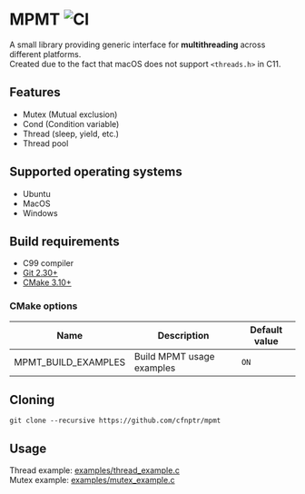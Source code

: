 # MPMT  ![CI](https://github.com/cfnptr/mpmt/actions/workflows/cmake.yml/badge.svg)

A small library providing generic interface for **multithreading** across different platforms.<br/>
Created due to the fact that macOS does not support `<threads.h>` in C11.

## Features

* Mutex (Mutual exclusion)
* Cond (Condition variable)
* Thread (sleep, yield, etc.)
* Thread pool

## Supported operating systems

* Ubuntu
* MacOS
* Windows

## Build requirements

* C99 compiler
* [Git 2.30+](https://git-scm.com/)
* [CMake 3.10+](https://cmake.org/)

### CMake options

| Name                | Description               | Default value |
|---------------------|---------------------------|---------------|
| MPMT_BUILD_EXAMPLES | Build MPMT usage examples | `ON`          |

## Cloning

```
git clone --recursive https://github.com/cfnptr/mpmt
```

## Usage

Thread example: [examples/thread_example.c](https://github.com/cfnptr/mpmt/blob/main/examples/thread_example.c)<br/>
Mutex example: [examples/mutex_example.c](https://github.com/cfnptr/mpmt/blob/main/examples/mutex_example.c)
